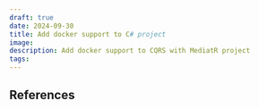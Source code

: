 ```yaml
---
draft: true
date: 2024-09-30
title: Add docker support to C# project
image:
description: Add docker support to CQRS with MediatR project
tags: 
---
```


## References

##

